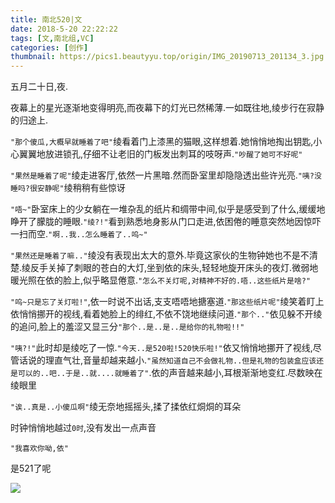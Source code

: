 ```yaml
---
title: 南北520|文
date: 2018-5-20 22:22:22
tags: [文,南北组,VC]
categories: [创作]
thumbnail: https://pics1.beautyyu.top/origin/IMG_20190713_201134_3.jpg
---
```


五月二十日,夜.

夜幕上的星光逐渐地变得明亮,而夜幕下的灯光已然稀薄.一如既往地,绫步行在寂静的归途上.

`"那个傻瓜,大概早就睡着了吧"`绫看着门上漆黑的猫眼,这样想着.她悄悄地掏出钥匙,小心翼翼地放进锁孔,仔细不让老旧的门板发出刺耳的吱呀声.`"吵醒了她可不好呢"`

`"果然是睡着了呢"`绫走进客厅,依然一片黑暗.然而卧室里却隐隐透出些许光亮.`"咦?没睡吗?很安静呢"`绫稍稍有些惊讶

`"唔~"`卧室床上的少女躺在一堆杂乱的纸片和绸带中间,似乎是感受到了什么,缓缓地睁开了朦胧的睡眼.`"绫?!"`看到熟悉地身影从门口走进,依困倦的睡意突然地因惊吓一扫而空.`"啊..我..怎么睡着了..呜~"`

`"果然还是睡着了嘛.."`绫没有表现出太大的意外.毕竟这家伙的生物钟她也不是不清楚.绫反手关掉了刺眼的苍白的大灯,坐到依的床头,轻轻地旋开床头的夜灯.微弱地暖光照在依的脸上,似乎略显倦意.`"怎么不关灯呢,对精神不好的.唔..这些纸片是啥?"`

`"呜~只是忘了关灯啦!"`,依一时说不出话,支支唔唔地搪塞道.`"那这些纸片呢"`绫笑着盯上依悄悄挪开的视线,看着她脸上的绯红,不依不饶地继续问道.`"那个.."`依见躲不开绫的追问,脸上的羞涩又显三分`"那个..是..是..是给你的礼物啦!!"`

`"咦?!"`此时却是绫吃了一惊.`"今天..是520啦!520快乐啦!"`依又悄悄地挪开了视线,尽管话说的理直气壮,音量却越来越小.`"虽然知道自己不会做礼物..但是礼物的包装盒应该还是可以的..吧..于是..就....就睡着了"`.依的声音越来越小,耳根渐渐地变红.尽数映在绫眼里

`"诶..真是..小傻瓜啊"`绫无奈地摇摇头,揉了揉依红烔烔的耳朵

时钟悄悄地越过`0时`,没有发出一点声音

`"我喜欢你呦,依"`

是521了呢

![](https://pics1.beautyyu.top/origin/IMG_20190713_201134_3.jpg)
